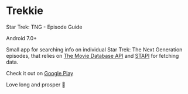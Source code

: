 # Trekkie
Star Trek: TNG - Episode Guide

Android 7.0+

Small app for searching info on individual Star Trek: The Next Generation episodes, 
that relies on [The Movie Database API](https://developers.themoviedb.org/3/getting-started/introduction) and [STAPI](http://stapi.co/) for fetching data.

Check it out on [Google Play](https://play.google.com/store/apps/details?id=com.sevenzeroes.trekieapp)

Love long and prosper 🖖

